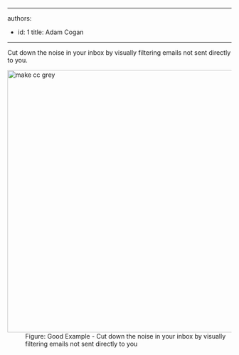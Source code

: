 

---
authors:
  - id: 1
    title: Adam Cogan
---




<span class='intro'> <p>​Cut down the noise in your inbox by visually filtering emails not sent directly to you.</p>  </span>

<dl class="goodImage"><dt><img alt="make cc grey" src="/Communication/RulesToBetterEmail/PublishingImages/MakeCCGrey.jpg" style="width&#58;590px;" /> </dt><dd>Figure&#58; Good Example - Cut down the noise in your inbox by visually filtering emails not sent directly to you</dd></dl>


